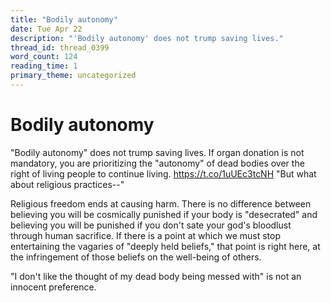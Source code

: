 ```yaml
---
title: "Bodily autonomy"
date: Tue Apr 22
description: "'Bodily autonomy' does not trump saving lives."
thread_id: thread_0399
word_count: 124
reading_time: 1
primary_theme: uncategorized
---
```


# Bodily autonomy

"Bodily autonomy" does not trump saving lives. If organ donation is not mandatory, you are prioritizing the "autonomy" of dead bodies over the right of living people to continue living. https://t.co/1uUEc3tcNH "But what about religious practices--"

Religious freedom ends at causing harm. There is no difference between believing you will be cosmically punished if your body is "desecrated" and believing you will be punished if you don't sate your god's bloodlust through human sacrifice. If there is a point at which we must stop entertaining the vagaries of "deeply held beliefs," that point is right here, at the infringement of those beliefs on the well-being of others.

"I don't like the thought of my dead body being messed with" is not an innocent preference.